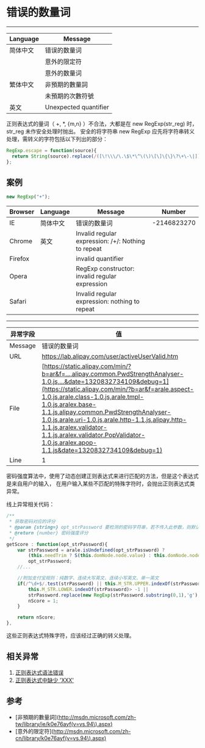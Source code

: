 
# 错误的数量词

----

| Language | Message               |
|----------|-----------------------|
| 简体中文 | 错误的数量词          |
|          | 意外的限定符          |
|          | 意外的数量词          |
| 繁体中文 | 非預期的數量詞        |
|          | 未預期的次數符號      |
| 英文     | Unexpected quantifier |

正则表达式的量词（ +, *, {m,n} ）不合法，大都是在 new RegExp(str_reg) 时，
str_reg 未作安全处理时抛出。
安全的将字符串 new RegExp 应先将字符串转义处理，需转义的字符包括以下列出的部分：

```javascript
RegExp.escape = function(source){
  return String(source).replace(/([\!\\\/\.\$\*\^\(\)\[\]\{\}\?\+\-\|])/g, "\\$1");
};
```

## 案例

```javascript
new RegExp("+");
```

| Browser | Language | Message                                            | Number      |
|---------|----------|----------------------------------------------------|-------------|
| IE      | 简体中文 | 错误的数量词                                       | -2146823270 |
| Chrome  | 英文     | Invalid regular expression: /+/: Nothing to repeat |             |
| Firefox |          | invalid quantifier                                 |             |
| Opera   |          | RegExp constructor: invalid regular expression     |             |
| Safari  |          | Invalid regular expression: nothing to repeat      |             |


----

| 异常字段 | 值                                                                                                                                                                                                                                                                                                                                                                                                                                               |
|----------|--------------------------------------------------------------------------------------------------------------------------------------------------------------------------------------------------------------------------------------------------------------------------------------------------------------------------------------------------------------------------------------------------------------------------------------------------|
| Message  | 错误的数量词                                                                                                                                                                                                                                                                                                                                                                                                                                     |
| URL      | https://lab.alipay.com/user/activeUserValid.htm                                                                                                                                                                                                                                                                                                                                                                                                  |
| File     | [https://static.alipay.com/min/?b=ar&f=...,alipay.common.PwdStrengthAnalyser-1.0.js,...&date=1320832734109&debug=1](https://static.alipay.com/min/?b=ar&f=arale.aspect-1.0.js,arale.class-1.0.js,arale.tmpl-1.0.js,aralex.base-1.1.js,alipay.common.PwdStrengthAnalyser-1.0.js,arale.uri-1.0.js,arale.http-1.1.js,alipay.http-1.1.js,aralex.validator-1.1.js,aralex.validator.PopValidator-1.0.js,aralex.apop-1.1.js&date=1320832734109&debug=1) |
| Line     | 1                                                                                                                                                                                                                                                                                                                                                                                                                                                |

密码强度算法中，使用了动态创建正则表达式来进行匹配的方法，但是这个表达式是来自用户的输入，
在用户输入某些不匹配的特殊字符时，会抛出正则表达式类异常。


线上异常相关代码：

```javascript
/**
 * 获取密码对应的评分
 * @param {string=} opt_strPassword 要检测的密码字符串，若不传入此参数，则默认取得绑定的表单元素的value值
 * @return {number} 密码强度评分
 */
getScore : function(opt_strPassword){
    var strPassword = arale.isUndefined(opt_strPassword) ?
        (this.needTrim ? S(this.domNode.node.value) : this.domNode.node.value) :
        opt_strPassword;
    //...

    //附加支付宝规则：纯数字、连续大写英文、连续小写英文、单一英文
    if(/^\d+$/.test(strPassword) || this.M_STR.UPPER.indexOf(strPassword)> -1 ||
        this.M_STR.LOWER.indexOf(strPassword)> -1 ||
        strPassword.replace(new RegExp(strPassword.substring(0,1),'g'),'').length === 0 ){
        nScore = 1;
    }

    return nScore;
},
```

这些正则表达式特殊字符，应该经过正确的转义处理。

## 相关异常

1. [正则表达式语法错误](regular-expression-syntax-error.md)
1. [正则表达式中缺少 'XXX'](expected-xxx-in-regular-expression.md)

<!-- 抛出相关异常 -->
<script type="text/javascript">
try{new RegExp(")");}catch(ex){monitor.error(ex);}
try{new RegExp("+");}catch(ex){monitor.error(ex);}
</script>

## 参考

* [非預期的數量詞](http://msdn.microsoft.com/zh-tw/library/ie/k0e76ayf(v=vs.94\).aspx)
* [意外的限定符](http://msdn.microsoft.com/zh-cn/library/k0e76ayf(v=vs.94\).aspx)
